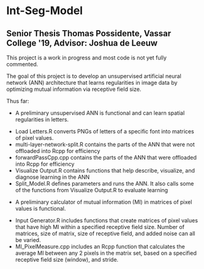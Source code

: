 # Int-Seg-Model 
## Senior Thesis Thomas Possidente, Vassar College '19, Advisor: Joshua de Leeuw

This project is a work in progress and most code is not yet fully commented. 

The goal of this project is to develop an unsupervised artificial neural network (ANN) architecture that learns regularities in image data by optimizing mutual information via receptive field size. 

Thus far:
* A preliminary unsupervised ANN is functional and can learn spatial regularities in letters.
 + Load Letters.R converts PNGs of letters of a specific font into matrices of pixel values. 
 + multi-layer-network-split.R contains the parts of the ANN that were not offloaded into Rcpp for efficiency
 + forwardPassCpp.cpp contains the parts of the ANN that were offloaded into Rcpp for efficiency
 + Visualize Output.R contains functions that help describe, visualize, and diagnose learning in the ANN
 + Split_Model.R defines parameters and runs the ANN. It also calls some of the functions from Visualize Output.R to evaluate learning

* A preliminary calculator of mutual information (MI) in matrices of pixel values is functional.
 + Input Generator.R includes functions that create matrices of pixel values that have high MI within a specified receptive field size. Number of matrices, size of matrix, size of receptive field, and added noise can all be varied.
 + MI_PixelMeasure.cpp includes an Rcpp function that calculates the average MI between any 2 pixels in the matrix set, based on a specified receptive field size (window), and stride. 
